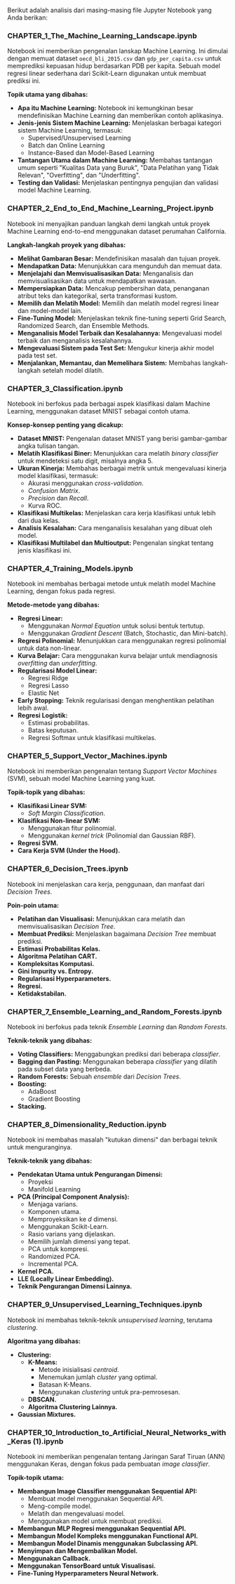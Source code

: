 Berikut adalah analisis dari masing-masing file Jupyter Notebook yang Anda berikan:

### **CHAPTER_1_The_Machine_Learning_Landscape.ipynb**

Notebook ini memberikan pengenalan lanskap Machine Learning. Ini dimulai dengan memuat dataset `oecd_bli_2015.csv` dan `gdp_per_capita.csv` untuk memprediksi kepuasan hidup berdasarkan PDB per kapita. Sebuah model regresi linear sederhana dari Scikit-Learn digunakan untuk membuat prediksi ini.

**Topik utama yang dibahas:**

* **Apa itu Machine Learning:** Notebook ini kemungkinan besar mendefinisikan Machine Learning dan memberikan contoh aplikasinya.
* **Jenis-jenis Sistem Machine Learning:** Menjelaskan berbagai kategori sistem Machine Learning, termasuk:
    * Supervised/Unsupervised Learning
    * Batch dan Online Learning
    * Instance-Based dan Model-Based Learning
* **Tantangan Utama dalam Machine Learning:** Membahas tantangan umum seperti "Kualitas Data yang Buruk", "Data Pelatihan yang Tidak Relevan", "Overfitting", dan "Underfitting".
* **Testing dan Validasi:** Menjelaskan pentingnya pengujian dan validasi model Machine Learning.

### **CHAPTER_2_End_to_End_Machine_Learning_Project.ipynb**

Notebook ini menyajikan panduan langkah demi langkah untuk proyek Machine Learning end-to-end menggunakan dataset perumahan California.

**Langkah-langkah proyek yang dibahas:**

* **Melihat Gambaran Besar:** Mendefinisikan masalah dan tujuan proyek.
* **Mendapatkan Data:** Menunjukkan cara mengunduh dan memuat data.
* **Menjelajahi dan Memvisualisasikan Data:** Menganalisis dan memvisualisasikan data untuk mendapatkan wawasan.
* **Mempersiapkan Data:** Mencakup pembersihan data, penanganan atribut teks dan kategorikal, serta transformasi kustom.
* **Memilih dan Melatih Model:** Memilih dan melatih model regresi linear dan model-model lain.
* **Fine-Tuning Model:** Menjelaskan teknik fine-tuning seperti Grid Search, Randomized Search, dan Ensemble Methods.
* **Menganalisis Model Terbaik dan Kesalahannya:** Mengevaluasi model terbaik dan menganalisis kesalahannya.
* **Mengevaluasi Sistem pada Test Set:** Mengukur kinerja akhir model pada test set.
* **Menjalankan, Memantau, dan Memelihara Sistem:** Membahas langkah-langkah setelah model dilatih.

### **CHAPTER_3_Classification.ipynb**

Notebook ini berfokus pada berbagai aspek klasifikasi dalam Machine Learning, menggunakan dataset MNIST sebagai contoh utama.

**Konsep-konsep penting yang dicakup:**

* **Dataset MNIST:** Pengenalan dataset MNIST yang berisi gambar-gambar angka tulisan tangan.
* **Melatih Klasifikasi Biner:** Menunjukkan cara melatih *binary classifier* untuk mendeteksi satu digit, misalnya angka 5.
* **Ukuran Kinerja:** Membahas berbagai metrik untuk mengevaluasi kinerja model klasifikasi, termasuk:
    * Akurasi menggunakan *cross-validation*.
    * *Confusion Matrix*.
    * *Precision* dan *Recall*.
    * Kurva ROC.
* **Klasifikasi Multikelas:** Menjelaskan cara kerja klasifikasi untuk lebih dari dua kelas.
* **Analisis Kesalahan:** Cara menganalisis kesalahan yang dibuat oleh model.
* **Klasifikasi Multilabel dan Multioutput:** Pengenalan singkat tentang jenis klasifikasi ini.

### **CHAPTER_4_Training_Models.ipynb**

Notebook ini membahas berbagai metode untuk melatih model Machine Learning, dengan fokus pada regresi.

**Metode-metode yang dibahas:**

* **Regresi Linear:**
    * Menggunakan *Normal Equation* untuk solusi bentuk tertutup.
    * Menggunakan *Gradient Descent* (Batch, Stochastic, dan Mini-batch).
* **Regresi Polinomial:** Menunjukkan cara menggunakan regresi polinomial untuk data non-linear.
* **Kurva Belajar:** Cara menggunakan kurva belajar untuk mendiagnosis *overfitting* dan *underfitting*.
* **Regularisasi Model Linear:**
    * Regresi Ridge
    * Regresi Lasso
    * Elastic Net
* **Early Stopping:** Teknik regularisasi dengan menghentikan pelatihan lebih awal.
* **Regresi Logistik:**
    * Estimasi probabilitas.
    * Batas keputusan.
    * Regresi Softmax untuk klasifikasi multikelas.

### **CHAPTER_5_Support_Vector_Machines.ipynb**

Notebook ini memberikan pengenalan tentang *Support Vector Machines* (SVM), sebuah model Machine Learning yang kuat.

**Topik-topik yang dibahas:**

* **Klasifikasi Linear SVM:**
    * *Soft Margin Classification*.
* **Klasifikasi Non-linear SVM:**
    * Menggunakan fitur polinomial.
    * Menggunakan *kernel trick* (Polinomial dan Gaussian RBF).
* **Regresi SVM.**
* **Cara Kerja SVM (Under the Hood).**

### **CHAPTER_6_Decision_Trees.ipynb**

Notebook ini menjelaskan cara kerja, penggunaan, dan manfaat dari *Decision Trees*.

**Poin-poin utama:**

* **Pelatihan dan Visualisasi:** Menunjukkan cara melatih dan memvisualisasikan *Decision Tree*.
* **Membuat Prediksi:** Menjelaskan bagaimana *Decision Tree* membuat prediksi.
* **Estimasi Probabilitas Kelas.**
* **Algoritma Pelatihan CART.**
* **Kompleksitas Komputasi.**
* **Gini Impurity vs. Entropy.**
* **Regularisasi Hyperparameters.**
* **Regresi.**
* **Ketidakstabilan.**

### **CHAPTER_7_Ensemble_Learning_and_Random_Forests.ipynb**

Notebook ini berfokus pada teknik *Ensemble Learning* dan *Random Forests*.

**Teknik-teknik yang dibahas:**

* **Voting Classifiers:** Menggabungkan prediksi dari beberapa *classifier*.
* **Bagging dan Pasting:** Menggunakan beberapa *classifier* yang dilatih pada subset data yang berbeda.
* **Random Forests:** Sebuah *ensemble* dari *Decision Trees*.
* **Boosting:**
    * AdaBoost
    * Gradient Boosting
* **Stacking.**

### **CHAPTER_8_Dimensionality_Reduction.ipynb**

Notebook ini membahas masalah "kutukan dimensi" dan berbagai teknik untuk menguranginya.

**Teknik-teknik yang dibahas:**

* **Pendekatan Utama untuk Pengurangan Dimensi:**
    * Proyeksi
    * Manifold Learning
* **PCA (Principal Component Analysis):**
    * Menjaga varians.
    * Komponen utama.
    * Memproyeksikan ke *d* dimensi.
    * Menggunakan Scikit-Learn.
    * Rasio varians yang dijelaskan.
    * Memilih jumlah dimensi yang tepat.
    * PCA untuk kompresi.
    * Randomized PCA.
    * Incremental PCA.
* **Kernel PCA.**
* **LLE (Locally Linear Embedding).**
* **Teknik Pengurangan Dimensi Lainnya.**

### **CHAPTER_9_Unsupervised_Learning_Techniques.ipynb**

Notebook ini membahas teknik-teknik *unsupervised learning*, terutama *clustering*.

**Algoritma yang dibahas:**

* **Clustering:**
    * **K-Means:**
        * Metode inisialisasi *centroid*.
        * Menemukan jumlah *cluster* yang optimal.
        * Batasan K-Means.
        * Menggunakan *clustering* untuk pra-pemrosesan.
    * **DBSCAN.**
    * **Algoritma Clustering Lainnya.**
* **Gaussian Mixtures.**

### **CHAPTER_10_Introduction_to_Artificial_Neural_Networks_with_Keras (1).ipynb**

Notebook ini memberikan pengenalan tentang Jaringan Saraf Tiruan (ANN) menggunakan Keras, dengan fokus pada pembuatan *image classifier*.

**Topik-topik utama:**

* **Membangun Image Classifier menggunakan Sequential API:**
    * Membuat model menggunakan Sequential API.
    * Meng-compile model.
    * Melatih dan mengevaluasi model.
    * Menggunakan model untuk membuat prediksi.
* **Membangun MLP Regresi menggunakan Sequential API.**
* **Membangun Model Kompleks menggunakan Functional API.**
* **Membangun Model Dinamis menggunakan Subclassing API.**
* **Menyimpan dan Mengembalikan Model.**
* **Menggunakan Callback.**
* **Menggunakan TensorBoard untuk Visualisasi.**
* **Fine-Tuning Hyperparameters Neural Network.**

